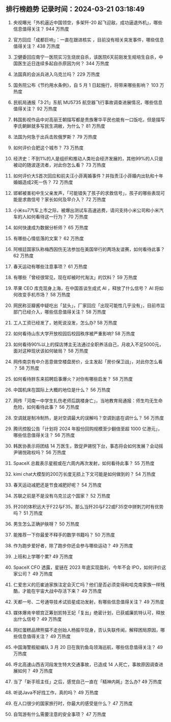 
## 排行榜趋势 记录时间：2024-03-21 03:18:49
  
  1. 央视曝光「外机逼近中国领空，多架歼-20 起飞迎敌，成功逼退外机」，哪些信息值得关注？ 944 万热度
    
  2. 官方回应「成都巨响」：一直在跟进核实 ，目前没有相关突发事件，哪些信息值得关注？ 438 万热度
    
  3. 卫健委回应南宁一医院实习生烧炭自杀，该医院6天前刚发生规培生自杀，中国医生近日连续多起自杀原因为何？ 344 万热度
    
  4. 法国真的会派兵进入乌克兰吗？ 229 万热度
    
  5. 国务院公布《节约用水条例》，自 5 月 1 日起施行，将带来哪些影响？ 103 万热度
    
  6. 民航局通报「3·21」东航 MU5735 航空器飞行事故调查进展情况，哪些信息值得关注？ 92 万热度
    
  7. 韩国影视作品中对高丽王朝描写都是贵族奢华平民也能有一口饭吃，但是描写李氏朝鲜就多写民生凋敝，为什么？ 81 万热度
    
  8. 法国为何急于出兵击败俄罗斯？ 79 万热度
    
  9. 如何评价合肥这个城市？ 73 万热度
    
  10. 经济史：不到1%的人是组织和推动人类社会经济发展的，其他99%的人只是被动的随波逐流者，对此你怎么看？ 73 万热度
    
  11. 如何评价大S首次回应和前夫汪小菲离婚事件？并指责汪小菲婚内出轨和十年婚姻造成2死一伤？ 72 万热度
    
  12. 邯郸被害初中生父亲发声，「可能错失了孩子的求救信号」，孩子的哪些表现可能是求救信号？家长如何及早介入？ 72 万热度
    
  13. 小米su7汽车上市之际，被爆出测试车高速逃费，请问支持小米公司和小米汽车的人如何看待这一行为？ 70 万热度
    
  14. 如何快速成为数据分析师？ 65 万热度
    
  15. 有哪些心情低落的文案？ 62 万热度
    
  16. 阿根廷国家队称梅西因伤无法参加在美国举行的两场友谊赛，如何看待此事？ 62 万热度
    
  17. 春天运动有哪些注意事项？ 61 万热度
    
  18. 有哪些「曾经很常见，现在却被时代淘汰」的饮料？ 59 万热度
    
  19. 苹果 CEO 库克现身上海，在中国首谈生成式 AI ，释放了什么信号？ AI 将如何改变手机市场？ 58 万热度
    
  20. 网民称豆瓣酱中疑吃出「鼠头」，厂家回应「出现可能性几乎没有」，目前市监部门已经介入，哪些信息值得关注？ 58 万热度
    
  21. 工人工资已经发了，她死说没发，怎么办? 58 万热度
    
  22. 如何看待山东大学开放校园后校园秩序被严重影响? 58 万热度
    
  23. 如何看待90%以上的探店博主无法通过全职养活自己，月收入不足5000元，面对这种现状该如何破局？ 58 万热度
    
  24. 网传南京有中介恶意做空楼盘房价，业主发起「房价保卫战」，对此你怎么看 ？ 58 万热度
    
  25. 如何看待胖东来招聘启事爆火？对你有哪些启发？ 58 万热度
    
  26. 中国机床在国际上大概的地位是什么？ 56 万热度
    
  27. 网传「河南一中学生扎伤老师后跳楼身亡」，当地教育局通报：师生均无生命危险，如何看待此事？ 56 万热度
    
  28. 空调就是制冷制热，是对空调最大的误解吗？空调到底在调什么？ 56 万热度
    
  29. 腾讯控股公告「计划将 2024 年股份回购规模至少翻倍至超 1000 亿港元」，哪些信息值得关注？ 56 万热度
    
  30. 韩医协表示将团结 14 万医生，敦促尹锡悦下台，事态将会如何发展？会动摇尹锡悦政权吗？ 56 万热度
    
  31. SpaceX 总裁表示星舰或在六周内再次发射，如何看待此事？ 55 万热度
    
  32. kimi chat大模型的200万长度无损上下文可能是如何做到的？ 54 万热度
    
  33. 春天运动减肥还是节食减肥好呢？ 54 万热度
    
  34. 苏联之前是不是没有乌克兰这个国家？ 52 万热度
    
  35. 歼20的体积远大于F22与F35，那么当歼20与F22或F35空中拼刺刀时有优势吗？ 51 万热度
    
  36. 男生怎么正确护肤呀？ 50 万热度
    
  37. 能推荐一下你最爱不释手的数学书籍吗？ 50 万热度
    
  38. 作为跑步爱好者，除了跑步你还会参与哪些运动？ 49 万热度
    
  39. 上班和上学哪个累? 49 万热度
    
  40. SpaceX CFO 透露，星链在 2023 年底实现盈利，今年不会 IPO，如何评价这家公司？ 49 万热度
    
  41. 仁爱忠义的厄崔迪家族注定会灭亡吗？他们是否必须变得和哈克南家族一样残酷，才能在宇宙大战中存活下来？ 49 万热度
    
  42. 天都一号、二号通导技术试验星成功发射，有哪些信息值得关注？ 49 万热度
    
  43. 媒体爆肯辛顿宫正筹划凯特王妃「复出」绝密计划，已获威廉凯特认可，释放出什么信号？ 49 万热度
    
  44. 网红蛋糕品牌熊猫不走创始人杨振华现身，否认失联传闻，解释困局原因，哪些信息值得关注？ 49 万热度
    
  45. 中国海警舰艇编队 3 月 20 日在我钓鱼岛领海巡航，哪些信息值得关注？ 49 万热度
    
  46. 呼北高速山西吉河段发生特大交通事故，已造成 14 人死亡，事故原因调查进展如何？ 49 万热度
    
  47. 当了「新手班主任」之后，感觉自己一直在「精神内耗」怎么办? 49 万热度
    
  48. 听说Java不好找工作，真的吗？ 49 万热度
    
  49. 在人口很少的国家旅行时，你最大的感受是什么？ 47 万热度
    
  50. 自驾游有什么需要注意的安全事项？ 47 万热度
    